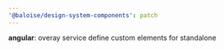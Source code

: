 ```yaml
---
'@baloise/design-system-components': patch
---
```


**angular**: overay service define custom elements for standalone
